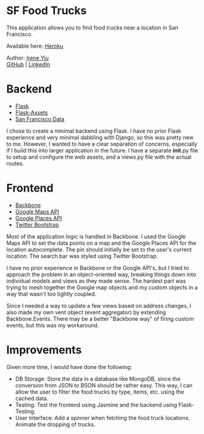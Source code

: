 # SF Food Trucks

This application allows you to find food trucks near a location in San Francisco.

Available here: [Heroku](http://sf-nom.herokuapp.com)

Author: [Irene Yiu](http://www.ireneyiu.com)  
[GitHub](http://github.com/ireneyiu) | [LinkedIn](http://www.linkedin.com/in/ireneyiu)

# Backend

- [Flask](http://flask.pocoo.org/)
- [Flask-Assets](http://flask-assets.readthedocs.org/en/latest/)
- [San Francisco Data](https://data.sfgov.org/Permitting/Mobile-Food-Facility-Permit/rqzj-sfat)

I chose to create a minimal backend using Flask. I have no prior Flask experience and very minimal dabbling with Django, so this was pretty new to me. However, I wanted to have a clear separation of concerns, especially if I build this into larger application in the future. I have a separate __init__.py file to setup and configure the web assets, and a views.py file with the actual routes. 

# Frontend

- [Backbone](http://backbonejs.org/)
- [Google Maps API](https://developers.google.com/maps/)
- [Google Places API](https://developers.google.com/places/)
- [Twitter Bootstrap](http://getbootstrap.com/)

Most of the application logic is handled in Backbone. I used the Google Maps API to set the data points on a map and the Google Places API for the location autocomplete. The pin should initially be set to the user's current location. The search bar was styled using Twitter Bootstrap.

I have no prior experience in Backbone or the Google API's, but I tried to approach the problem in an object-oriented way, breaking things down into individual models and views as they made sense. The hardest part was trying to mesh together the Google map objects and my custom objects in a way that wasn't too tightly coupled.

Since I needed a way to update a few views based on address changes, I also made my own vent object (event aggregator) by extending Backbone.Events. There may be a better "Backbone way" of firing custom events, but this was my workaround.

# Improvements

Given more time, I would have done the following:

- DB Storage: Store the data in a database like MongoDB, since the conversion from JSON to BSON should be rather easy. This way, I can allow the user to filter the food trucks by type, items, etc. using the cached data.
- Testing: Test the frontend using Jasmine and the backend using Flask-Testing.
- User Interface: Add a spinner when fetching the food truck locations. Animate the dropping of trucks.